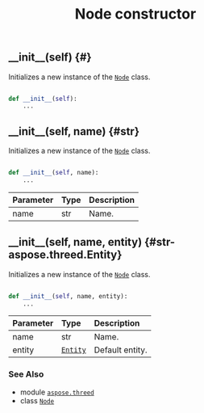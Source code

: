 ﻿---
title: Node constructor
second_title: Aspose.3D for Python via .NET API References
description: 
type: docs
weight: 10
url: /python-net/aspose.threed/node/__init__/
is_root: false
---

## \_\_init\_\_(self) {#}

Initializes a new instance of the [`Node`](/3d/python-net/aspose.threed/node) class.



```python

def __init__(self):
    ...
```




## \_\_init\_\_(self, name) {#str}

Initializes a new instance of the [`Node`](/3d/python-net/aspose.threed/node) class.



```python

def __init__(self, name):
    ...
```


| Parameter | Type | Description |
| :- | :- | :- |
| name | str | Name. |


## \_\_init\_\_(self, name, entity) {#str-aspose.threed.Entity}

Initializes a new instance of the [`Node`](/3d/python-net/aspose.threed/node) class.



```python

def __init__(self, name, entity):
    ...
```


| Parameter | Type | Description |
| :- | :- | :- |
| name | str | Name. |
| entity | [`Entity`](/3d/python-net/aspose.threed/entity) | Default entity. |



### See Also
* module [`aspose.threed`](../../)
* class [`Node`](/3d/python-net/aspose.threed/node)
